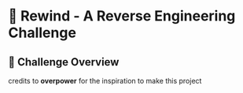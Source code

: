 # 🔄 Rewind - A Reverse Engineering Challenge

## 🧩 Challenge Overview



credits to **overpower** for the inspiration to make this project
